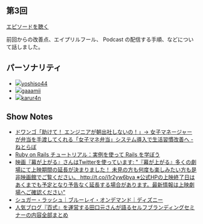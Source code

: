 ## 第3回

<a href="https://mokumokucloud.github.io/podcasting/audios/(path/to/audio)" target="_blank">エピソードを聴く</a>

前回からの改善点、エイプリルフール、 Podcast の配信する手順、などについて話しました。

## パーソナリティ

<ul class="personality-box">
<li class="personality"><a href="https://twitter.com/yoshiso44"><img class="avatar" src="https://avatars3.githubusercontent.com/u/3690884?v=3&s=80"><span>yoshiso44</span>
<li class="personality"><a href="https://twitter.com/gaaamii"><img class="avatar" src="https://avatars3.githubusercontent.com/u/4538656?v=3&s=80"><span>gaaamii</span>
</a>
</li>
<li class="personality"><a href="https://twitter.com/karur4n"><img class="avatar" src="https://avatars3.githubusercontent.com/u/6816398?v=3&s=80"><span>karur4n</span>
</a>
</li>
</ul>

## Show Notes

- [ドワンゴ「助けて！ エンジニアが朝出社しないの！」→ 女子マネージャーが弁当を手渡してくれる「女子マネ弁当」システム導入で生活習慣改善へ - ねとらぼ](http://nlab.itmedia.co.jp/nl/articles/1308/28/news137.html)
- [Ruby on Rails チュートリアル：実例を使って Rails を学ぼう](http://railstutorial.jp/)
- [映画『幕が上がる』さんはTwitterを使っています: "『幕が上がる』多くの劇場にて上映期間の延長が決まりました！ 未見の方も何度も楽しみたい方も是非映画館でご覧ください。 http://t.co/i1r2yw6bya ※公式HPの上映終了日はあくまでも予定となり予告なく延長する場合があります。最新情報は上映劇場へご確認ください"](https://twitter.com/makuga_agaru/status/583882260564336641)
- [シュガー・ラッシュ｜ブルーレイ・オンデマンド｜ディズニー](http://www.disney.co.jp/studio/animation/1183.html)
- [人気ブログ『百式』を運営する田口元さんが語るセルフブランディングセミナーの内容全部まとめ](http://digimaga.net/2010/03/100shiki-seminar-report)
